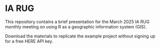 # IA RUG

This repository contains a brief presentation for the March 2025 IA RUG monthly meeting on using R as a geographic information system (GIS).

Download the materials to replicate the example project without signing up for a free HERE API key.
